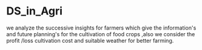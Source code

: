 # DS_in_Agri
we analyze the successive insights for farmers which give the information's and future planning's for the cultivation of food crops ,also we consider the profit /loss cultivation cost and suitable weather for better farming.
